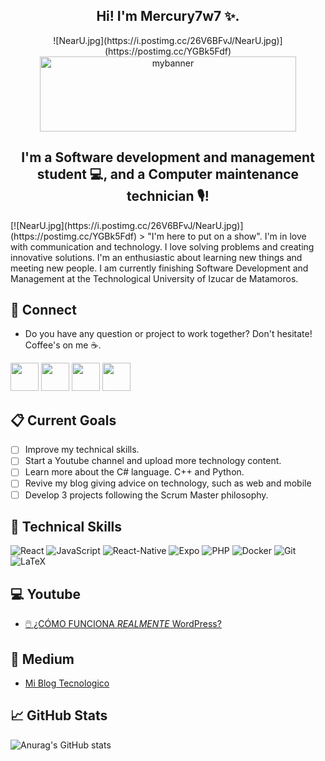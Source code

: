 <h2 align="center"> Hi! I'm Mercury7w7 ✨. </h2>
<p align="center">
  ![NearU.jpg](https://i.postimg.cc/26V6BFvJ/NearU.jpg)](https://postimg.cc/YGBk5Fdf)
<a href="https://my-blog-mauricioram.blogspot.com/2019/07/blog-post_8.html" href='https://postimg.cc![mybanner](https://user-images.githubusercontent.com/95109932/201225728-19074cf2-1cb8-477e-a29e-c6b7bf4d229b.jpg)
/GBWj0TZ0' target='_blank' rel="noreferrer"><img src='https://i.postimg.cc/GBWj0TZ0/mybanner.jpg' border='0' width='410' height='120' alt='mybanner'/></a>
</p>
<h2 align="center"> I'm a Software development and management student 💻, and a Computer maintenance technician 🎙️! </h2>
[![NearU.jpg](https://i.postimg.cc/26V6BFvJ/NearU.jpg)](https://postimg.cc/YGBk5Fdf)
> "I'm here to put on a show".
I'm in love with communication and technology. 
  I love solving problems and creating innovative solutions. I'm an enthusiastic about learning new things and meeting new people. I am currently finishing Software Development and Management at the Technological University of Izucar de Matamoros. 

  ## 📩 Connect
* Do you have any question or project to work together? Don't hesitate! Coffee's on me ☕.

<p align="left" >
      <a href="mailto:Mauricio.Eligiorr@gmail.com?Subject=I%20want%20propose%20you%20something" target="_blank" rel="noreferrer">
      <img src="https://user-images.githubusercontent.com/48330849/172060688-5e1bf6ca-7bb9-43a2-b202-001170434946.png"  width="45"></a>
        <a href="https://www.linkedin.com/in/mauricio-ramirez-3a365b188" target="_blank" rel="noreferrer">
        <img src="https://user-images.githubusercontent.com/48330849/172059761-c87c0437-c1b5-4e33-8d3e-e00adf4afc57.png"  width="45"></a>
    <a href="https://www.instagram.com/mercury7w7/" target="_blank" rel="noreferrer"><img src="https://user-images.githubusercontent.com/48330849/172059811-e9699771-f560-4217-b698-d64db9b4fe1c.png"  width="45"></a>
      <a href="https://www.youtube.com/channel/UCuIjznZLe7wPOW3_A86r-UQ" target="_blank" rel="noreferrer"><img src="https://user-images.githubusercontent.com/48330849/172059795-66f4370f-8697-42b5-bcb4-b83ebc10f721.png"  width="45"></a>
</p>

## 📋 Current Goals
- [ ] Improve my technical skills.
- [ ] Start a Youtube channel and upload more technology content.
- [ ] Learn more about the C# language. C++ and Python.
- [ ] Revive my blog giving advice on technology, such as web and mobile
- [ ] Develop 3 projects following the Scrum Master philosophy.

## 💼 Technical Skills   
![React](https://img.shields.io/badge/React-%230095D5.svg?style=for-the-badge&logo=kotlin&logoColor=white)
![JavaScript](https://img.shields.io/badge/JavScript-%2300599C.svg?style=for-the-badge&logo=c%2B%2B&logoColor=white)
![React-Native](https://img.shields.io/badge/React-Native-3670A0?style=for-the-badge&logo=reactnative&logoColor=ffdd54)
![Expo](https://img.shields.io/badge/Expo-%23ED8B00.svg?style=for-the-badge&logo=java&logoColor=white)
![PHP](https://img.shields.io/badge/php-%23777BB4.svg?style=for-the-badge&logo=php&logoColor=white)
![Docker](https://img.shields.io/badge/docker-%230db7ed.svg?style=for-the-badge&logo=docker&logoColor=white)
![Git](https://img.shields.io/badge/git-%23F05033.svg?style=for-the-badge&logo=git&logoColor=white)
![LaTeX](https://img.shields.io/badge/latex-%23008080.svg?style=for-the-badge&logo=latex&logoColor=white)

## 💻 Youtube 
* [🖱️ ¿CÓMO FUNCIONA *REALMENTE* WordPress?](https://youtu.be/gcTiZ1Bc70k)


## 📝 Medium 
* [Mi Blog Tecnologico](https://my-blog-mauricioram.blogspot.com/search/label/Bienvenida?m=0)


## 📈 GitHub Stats 
![Anurag's GitHub stats](https://github-readme-stats.vercel.app/api?username=Mercury7w7&show_icons=true&theme=tokyonight)


